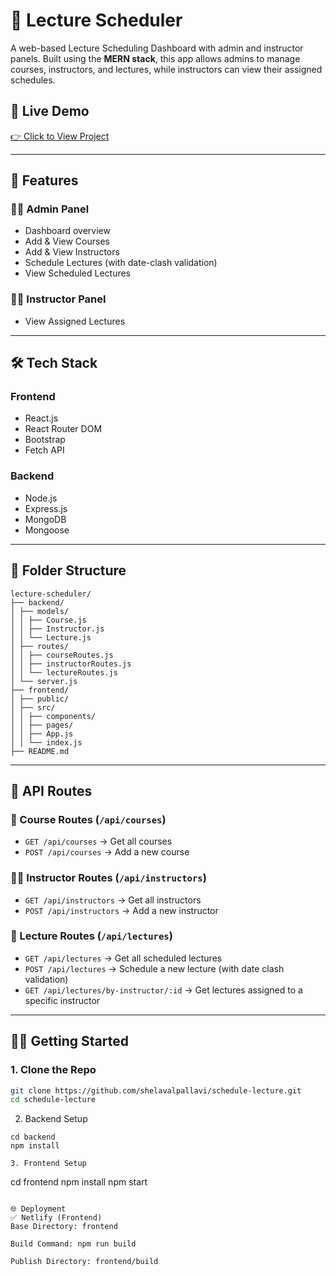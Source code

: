 # 📅 Lecture Scheduler

A web-based Lecture Scheduling Dashboard with admin and instructor panels. Built using the **MERN stack**, this app allows admins to manage courses, instructors, and lectures, while instructors can view their assigned schedules.

## 🔗 Live Demo
[👉 Click to View Project](https://schedule-lecture.netlify.app)

---

## 🚀 Features

### 👨‍💼 Admin Panel
- Dashboard overview
- Add & View Courses
- Add & View Instructors
- Schedule Lectures (with date-clash validation)
- View Scheduled Lectures

### 👨‍🏫 Instructor Panel
- View Assigned Lectures

---

## 🛠️ Tech Stack

### Frontend
- React.js
- React Router DOM
-  Bootstrap
-  Fetch API

### Backend
- Node.js
- Express.js
- MongoDB
- Mongoose

---

## 📁 Folder Structure
```
lecture-scheduler/
├── backend/
│ ├── models/
│ │ ├── Course.js
│ │ ├── Instructor.js
│ │ └── Lecture.js
│ ├── routes/
│ │ ├── courseRoutes.js
│ │ ├── instructorRoutes.js
│ │ └── lectureRoutes.js
│ └── server.js
├── frontend/
│ ├── public/
│ ├── src/
│ │ ├── components/
│ │ ├── pages/
│ │ ├── App.js
│ │ └── index.js
├── README.md

```

---

## 📡 API Routes

### 📘 Course Routes (`/api/courses`)
- `GET /api/courses` → Get all courses
- `POST /api/courses` → Add a new course

### 👨‍🏫 Instructor Routes (`/api/instructors`)
- `GET /api/instructors` → Get all instructors
- `POST /api/instructors` → Add a new instructor

### 📅 Lecture Routes (`/api/lectures`)
- `GET /api/lectures` → Get all scheduled lectures
- `POST /api/lectures` → Schedule a new lecture (with date clash validation)
- `GET /api/lectures/by-instructor/:id` → Get lectures assigned to a specific instructor

---

## 🧑‍💻 Getting Started

### 1. Clone the Repo

```bash
git clone https://github.com/shelavalpallavi/schedule-lecture.git
cd schedule-lecture

```
2. Backend Setup
```
cd backend
npm install

3. Frontend Setup
```
cd frontend
npm install
npm start

```

🌐 Deployment
✅ Netlify (Frontend)
Base Directory: frontend

Build Command: npm run build

Publish Directory: frontend/build

